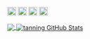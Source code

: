 [<img src='https://cdn.jsdelivr.net/npm/simple-icons@3.0.1/icons/linkedin.svg' alt='linkedin' height='20'>](https://www.linkedin.com/in/neung-poowanai/) [<img src='https://cdn.jsdelivr.net/npm/simple-icons@3.0.1/icons/instagram.svg' alt='instagram' height='20'>](https://www.instagram.com/taneung/) [<img src='https://cdn.jsdelivr.net/npm/simple-icons@3.0.1/icons/twitter.svg' alt='twitter' height='20'>](https://twitter.com/taneung) [<img src='https://cdn.jsdelivr.net/npm/simple-icons@3.0.1/icons/youtube.svg' alt='website' height='20'>](https://www.youtube.com/c/NeungPoowanai)

<a href="https://github.com/taneung">
  <img align="center" src="https://github-readme-stats.vercel.app/api/top-langs/?username=taneung&layout=compact&title_color=ffffff&text_color=c9cacc&icon_color=2bbc8a&bg_color=1d1f21" />
</a>
<a href="https://github.com/taneung">
  <img align="center" src="https://github-readme-stats.vercel.app/api?username=taneung&show_icons=true&line_height=27&count_private=true&title_color=ffffff&text_color=c9cacc&icon_color=2bbc8a&bg_color=1d1f21" alt="tanning GitHub Stats" />
</a>
